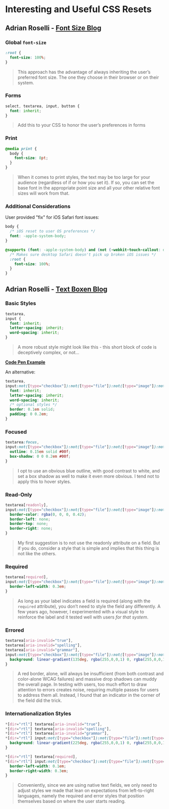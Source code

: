 # Interesting and Useful CSS Resets

## Adrian Roselli - [Font Size Blog](https://adrianroselli.com/2024/03/the-ultimate-ideal-bestest-base-font-size-that-everyone-is-keeping-a-secret-especially-chet.html)

### Global `font-size`

```css
:root {
  font-size: 100%;
}
```

> This approach has the advantage of always inheriting the user’s preferred font size. The one they choose in their browser or on their system.

### Forms

```css
select, textarea, input, button {
  font: inherit;
}
```

> Add this to your CSS to honor the user’s preferences in forms

### Print

```css
@media print {
  body {
    font-size: 8pt;
  }
}
```

> When it comes to print styles, the text may be too large for your audience (regardless of if or how you set it). If so, you can set the base font in the appropriate point size and all your other relative font sizes will work from that.

### Additional Considerations

User provided "fix" for iOS Safari font issues:

```css
body {
  /* iOS reset to user OS preferences */
  font: -apple-system-body;
}

@supports (font: -apple-system-body) and (not (-webkit-touch-callout: default)) {
  /* Makes sure desktop Safari doesn't pick up broken iOS issues */
  :root {
    font-size: 100%;
  }
}
```

## Adrian Roselli - [Text Boxen Blog](https://adrianroselli.com/2019/09/under-engineered-text-boxen.html)

### Basic Styles

```css
textarea,
input {
  font: inherit;
  letter-spacing: inherit;
  word-spacing: inherit;
}
```

> A more robust style might look like this - this short block of code is deceptively complex, or not...

**[Code Pen Example](https://codepen.io/aardrian/pen/yLBzOEx/)**

An alternative:

```css
textarea,
input:not([type="checkbox"]):not([type="file"]):not([type="image"]):not([type="radio"]):not([type="range"]) {
  font: inherit;
  letter-spacing: inherit;
  word-spacing: inherit;
  /* optional styles */
  border: 0.1em solid;
  padding: 0 0.2em;
}
```

### Focused

```css
textarea:focus,
input:not([type="checkbox"]):not([type="file"]):not([type="image"]):not([type="radio"]):not([type="range"]):focus {
  outline: 0.15em solid #00f;
  box-shadow: 0 0 0.2em #00f;
}
```

> I opt to use an obvious blue outline, with good contrast to white, and set a box shadow as well to make it even more obvious. I tend not to apply this to hover styles.

### Read-Only

```css
textarea[readonly],
input:not([type="checkbox"]):not([type="file"]):not([type="image"]):not([type="radio"]):not([type="range"])[readonly] {
  border-color: rgba(0, 0, 0, 0.42);
  border-left: none;
  border-top: none;
  border-right: none;
}
```

> My first suggestion is to not use the readonly attribute on a field. But if you do, consider a style that is simple and implies that this thing is not like the others.

### Required

```css
textarea[required],
input:not([type="checkbox"]):not([type="file"]):not([type="image"]):not([type="radio"]):not([type="range"])[required] {
  border-left-width: 0.3em;
}
```

> As long as your label indicates a field is required (along with the `required` attribute), you don’t need to style the field any differently. A few years ago, however, I experimented with a visual style to reinforce the label and it tested well with users _for that system_.

### Errored

```css
textarea[aria-invalid="true"],
textarea[aria-invalid="spelling"],
textarea[aria-invalid="grammar"],
input:not([type="checkbox"]):not([type="file"]):not([type="image"]):not([type="radio"]):not([type="range"])[aria-invalid] {
  background: linear-gradient(135deg, rgba(255,0,0,1) 0, rgba(255,0,0,1) .4em, rgba(255,255,255,1) .4em);
}
```

> A red border, alone, will always be insufficient (from both contrast and color-alone WCAG failures) and massive drop shadows can muddy the overall page. In testing with users, too much effort to draw attention to errors creates noise, requiring multiple passes for users to address them all. Instead, I found that an indicator in the corner of the field did the trick.

### Internationalization Styles

```css
*[dir="rtl"] textarea[aria-invalid="true"],
*[dir="rtl"] textarea[aria-invalid="spelling"],
*[dir="rtl"] textarea[aria-invalid="grammar"],
*[dir="rtl"] input:not([type="checkbox"]):not([type="file"]):not([type="image"]):not([type="radio"]):not([type="range"])[aria-invalid] {
  background: linear-gradient(225deg, rgba(255,0,0,1) 0, rgba(255,0,0,1) .4em, rgba(255,255,255,1) .4em);
}

*[dir="rtl"] textarea[required],
*[dir="rtl"] input:not([type="checkbox"]):not([type="file"]):not([type="image"]):not([type="radio"]):not([type="range"])[required] {
  border-left-width: 0.1em;
  border-right-width: 0.3em;
}
```

> Conveniently, since we are using native text fields, we only need to adjust styles we made that lean on expectations from left-to-right languages, namely the required and error styles that position themselves based on where the user starts reading.
